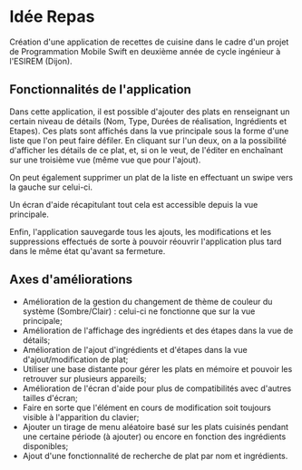 # Idée Repas

Création d'une application de recettes de cuisine dans le cadre d'un projet de Programmation Mobile Swift en deuxième année de cycle ingénieur à l'ESIREM (Dijon).

## Fonctionnalités de l'application

  Dans cette application, il est possible d'ajouter des plats en renseignant un certain niveau de détails (Nom, Type, Durées de réalisation, Ingrédients et Etapes). Ces plats sont affichés dans la vue principale sous la forme d'une liste que l'on peut faire défiler. En cliquant sur l'un deux, on a la possibilité d'afficher les détails de ce plat, et, si on le veut, de l'éditer en enchaînant sur une troisième vue (même vue que pour l'ajout).
  
On peut également supprimer un plat de la liste en effectuant un swipe vers la gauche sur celui-ci.
  
Un écran d'aide récapitulant tout cela est accessible depuis la vue principale.
  
Enfin, l'application sauvegarde tous les ajouts, les modifications et les suppressions effectués de sorte à pouvoir réouvrir l'application plus tard dans le même état qu'avant sa fermeture.
  
## Axes d'améliorations
  - Amélioration de la gestion du changement de thème de couleur du système (Sombre/Clair) : celui-ci ne fonctionne que sur la vue principale;
  - Amélioration de l'affichage des ingrédients et des étapes dans la vue de détails;
  - Amélioration de l'ajout d'ingrédients et d'étapes dans la vue d'ajout/modification de plat;
  - Utiliser une base distante pour gérer les plats en mémoire et pouvoir les retrouver sur plusieurs appareils;
  - Amélioration de l'écran d'aide pour plus de compatibilités avec d'autres tailles d'écran;
  - Faire en sorte que l'élément en cours de modification soit toujours visible à l'apparition du clavier;
  - Ajouter un tirage de menu aléatoire basé sur les plats cuisinés pendant une certaine période (à ajouter) ou encore en fonction des ingrédients disponibles;
  - Ajout d'une fonctionnalité de recherche de plat par nom et ingrédients.
